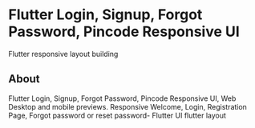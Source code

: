 # Flutter Login, Signup, Forgot Password, Pincode Responsive UI

Flutter responsive layout building 

## About
Flutter Login, Signup, Forgot Password, Pincode Responsive UI, Web Desktop and mobile previews. Responsive Welcome, Login, Registration Page, Forgot password or reset password- Flutter UI flutter layout
